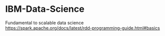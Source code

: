 # IBM-Data-Science
Fundamental to scalable data science
https://spark.apache.org/docs/latest/rdd-programming-guide.html#basics
